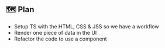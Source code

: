 ## 🗺️ Plan

- Setup TS with the HTML, CSS & JSS so we have a workflow 
- Render one piece of data in the UI
- Refactor the code to use a component